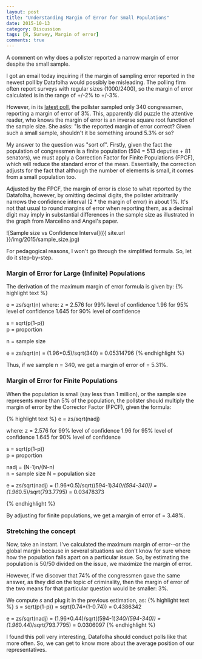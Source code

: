 ```yaml
---
layout: post
title: "Understanding Margin of Error for Small Populations"
date: 2015-10-13
category: Discussion
tags: [R, Survey, Margin of error]
comments: true
---
```


A comment on why does a pollster reported a narrow margin of error despite the small sample.

<!--more-->

I got an email today inquiring if the margin of sampling error reported in the newest poll by Datafolha would possibly be misleading. The polling firm often report surveys with regular sizes (1000/2400), so the margin of error calculated is in the range of +/-2% to +/-3%. 

However, in its [latest poll](http://www1.folha.uol.com.br/poder/2015/10/1693217-parlamentares-sao-mais-liberais-do-que-o-eleitorado.shtml), the pollster sampled only 340 congressmen, reporting a margin of error of 3%. This, apparently did puzzle the attentive reader, who knows the margin of error is an inverse square root function of the sample size. She asks: "Is the reported margin of error correct? Given such a small sample, shouldn't it be something around 5.3% or so?
  
My answer to the question was "sort of". Firstly, given the fact the population of congressmen is a finite population (594 = 513 deputies + 81 senators), we must apply a Correction Factor for Finite Populations (FPCF), which will reduce the standard error of the mean. Essentially, the correction adjusts for the fact that although the number of elements is small, it comes from a small population too. 

Adjusted by the FPCF, the margin of error is close to what reported by the Datafolha, however, by omitting decimal digits, the pollster arbitrarily narrows the confidence interval (2 * the margin of error) in about 1%. It's not that usual to round margins of error when reporting them, as a decimal digit may imply in substantial differences in the sample size as illustrated in the graph from Marcelino and Angel's paper.

![Sample size vs Confidence Interval]({{ site.url }}/img/2015/sample_size.jpg)

For pedagogical reasons, I won't go through the simplified formula. So, let do it step-by-step.

### Margin of Error for Large (Infinite) Populations 
The derivation of the maximum margin of error formula is given by:
{% highlight text %}

e = zs/sqrt(n)
where:
z = 
2.576 for 99% level of confidence
1.96 for 95% level of confidence
1.645 for 90% level of confidence

s = sqrt(p(1-p))      
p = proportion

n = sample size


e = zs/sqrt(n)
	= (1.96*0.5)/sqrt(340)
	= 0.05314796
{% endhighlight %}

Thus, if we sample n = 340, we get a margin of error of = 5.31%.

### Margin of Error for Finite Populations 

When the population is small (say less than 1 million), or the sample size represents more than 5% of the population, the pollster should multiply the margin of error by the Corrector Factor (FPCF), given the formula: 

{% highlight text %}
e = zs/sqrt(nadj)

where:
z = 
2.576 for 99% level of confidence
1.96 for 95% level of confidence
1.645 for 90% level of confidence

s = sqrt(p(1-p))     
p = proportion 

nadj = (N-1)n/(N-n)   
n = sample size 
N = population size

e = zs/sqrt(nadj)
  = (1.96*0.5)/sqrt((594-1)*340/(594-340))
	= (1.96*0.5)/sqrt(793.7795)
	= 0.03478373

{% endhighlight %}

By adjusting for finite populations, we get a margin of error of = 3.48%. 

### Stretching the concept
Now, take an instant. I've calculated the maximum margin of error--or the global margin because in several situations we don't know for sure where how the population falls apart on a particular issue. So, by estimating the population is 50/50 divided on the issue, we maximize the margin of error.

However, if we discover that 74% of the congressmen gave the same answer, as they did on the topic of criminality, then the margin of error of the two means for that particular question would be  smaller: 3%.

We compute *s* and plug it in the previous estimation, as:
{% highlight text %}
s = sqrt(p(1-p)) 
  = sqrt(0.74*(1-0.74)) 
  = 0.4386342

e = zs/sqrt(nadj)
  = (1.96*0.44)/sqrt((594-1)*340/(594-340))
	= (1.96*0.44)/sqrt(793.7795)
	= 0.0306097
{% endhighlight %}

I found this poll very interesting, Datafolha should conduct polls like that more often. So, we can get to know more about the  average position of our representatives. 
